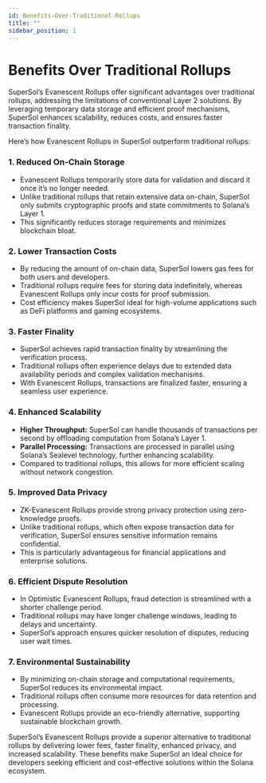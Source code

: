```yaml
---
id: Benefits-Over-Traditional-Rollups
title: ""
sidebar_position: 1
---
```



# Benefits Over Traditional Rollups

SuperSol’s Evanescent Rollups offer significant advantages over traditional rollups, addressing the limitations of conventional Layer 2 solutions. By leveraging temporary data storage and efficient proof mechanisms, SuperSol enhances scalability, reduces costs, and ensures faster transaction finality.

Here’s how Evanescent Rollups in SuperSol outperform traditional rollups:



### 1. Reduced On-Chain Storage
- Evanescent Rollups temporarily store data for validation and discard it once it’s no longer needed.
- Unlike traditional rollups that retain extensive data on-chain, SuperSol only submits cryptographic proofs and state commitments to Solana’s Layer 1.
- This significantly reduces storage requirements and minimizes blockchain bloat.



### 2. Lower Transaction Costs
- By reducing the amount of on-chain data, SuperSol lowers gas fees for both users and developers.
- Traditional rollups require fees for storing data indefinitely, whereas Evanescent Rollups only incur costs for proof submission.
- Cost efficiency makes SuperSol ideal for high-volume applications such as DeFi platforms and gaming ecosystems.



### 3. Faster Finality
- SuperSol achieves rapid transaction finality by streamlining the verification process.
- Traditional rollups often experience delays due to extended data availability periods and complex validation mechanisms.
- With Evanescent Rollups, transactions are finalized faster, ensuring a seamless user experience.



### 4. Enhanced Scalability
- **Higher Throughput:** SuperSol can handle thousands of transactions per second by offloading computation from Solana’s Layer 1.
- **Parallel Processing:** Transactions are processed in parallel using Solana’s Sealevel technology, further enhancing scalability.
- Compared to traditional rollups, this allows for more efficient scaling without network congestion.



### 5. Improved Data Privacy
- ZK-Evanescent Rollups provide strong privacy protection using zero-knowledge proofs.
- Unlike traditional rollups, which often expose transaction data for verification, SuperSol ensures sensitive information remains confidential.
- This is particularly advantageous for financial applications and enterprise solutions.



### 6. Efficient Dispute Resolution
- In Optimistic Evanescent Rollups, fraud detection is streamlined with a shorter challenge period.
- Traditional rollups may have longer challenge windows, leading to delays and uncertainty.
- SuperSol’s approach ensures quicker resolution of disputes, reducing user wait times.



### 7. Environmental Sustainability
- By minimizing on-chain storage and computational requirements, SuperSol reduces its environmental impact.
- Traditional rollups often consume more resources for data retention and processing.
- Evanescent Rollups provide an eco-friendly alternative, supporting sustainable blockchain growth.



SuperSol’s Evanescent Rollups provide a superior alternative to traditional rollups by delivering lower fees, faster finality, enhanced privacy, and increased scalability. These benefits make SuperSol an ideal choice for developers seeking efficient and cost-effective solutions within the Solana ecosystem.
